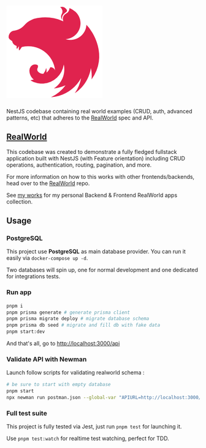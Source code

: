 # ![RealWorld Example App](logo.png)

NestJS codebase containing real world examples (CRUD, auth, advanced patterns, etc) that adheres to the [RealWorld](https://github.com/gothinkster/realworld-example-apps) spec and API.

## [RealWorld](https://github.com/gothinkster/realworld)

This codebase was created to demonstrate a fully fledged fullstack application built with NestJS (with Feature orientation) including CRUD operations, authentication, routing, pagination, and more.

For more information on how to this works with other frontends/backends, head over to the [RealWorld](https://github.com/gothinkster/realworld) repo.

See [my works](https://blog.okami101.io/works/) for my personal Backend & Frontend RealWorld apps collection.

## Usage

### PostgreSQL

This project use **PostgreSQL** as main database provider. You can run it easily via `docker-compose up -d`.

Two databases will spin up, one for normal development and one dedicated for integrations tests.

### Run app

```sh
pnpm i
pnpm prisma generate # generate prisma client
pnpm prisma migrate deploy # migrate database schema
pnpm prisma db seed # migrate and fill db with fake data
pnpm start:dev
```

And that's all, go to <http://localhost:3000/api>

### Validate API with Newman

Launch follow scripts for validating realworld schema :

```sh
# be sure to start with empty database
pnpm start
npx newman run postman.json --global-var "APIURL=http://localhost:3000/api" --global-var="USERNAME=johndoe" --global-var="EMAIL=john.doe@example.com" --global-var="PASSWORD=password"
```

### Full test suite

This project is fully tested via Jest, just run `pnpm test` for launching it.

Use `pnpm test:watch` for realtime test watching, perfect for TDD.